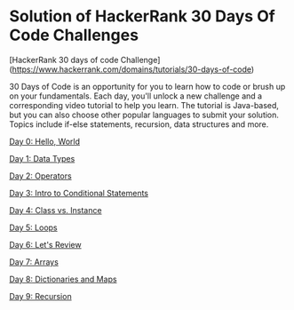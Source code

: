 # Solution of HackerRank 30 Days Of Code Challenges

[HackerRank 30 days of code Challenge] (https://www.hackerrank.com/domains/tutorials/30-days-of-code)

30 Days of Code is an opportunity for you to learn how to code or brush up on your fundamentals. Each day, you'll unlock a new challenge and a corresponding video tutorial to help you learn.
The tutorial is Java-based, but you can also choose other popular languages to submit your solution. Topics include if-else statements, recursion, data structures and more.

[Day 0: Hello, World](https://www.hackerrank.com/challenges/30-hello-world)

[Day 1: Data Types](https://www.hackerrank.com/challenges/30-data-types)

[Day 2: Operators](https://www.hackerrank.com/challenges/30-operators)

[Day 3: Intro to Conditional Statements](https://www.hackerrank.com/challenges/30-conditional-statements)

[Day 4: Class vs. Instance](https://www.hackerrank.com/challenges/30-class-vs-instance)

[Day 5: Loops](https://www.hackerrank.com/challenges/30-loops)

[Day 6: Let's Review](https://www.hackerrank.com/challenges/30-review-loop)

[Day 7: Arrays](https://www.hackerrank.com/challenges/30-arrays)

[Day 8: Dictionaries and Maps](https://www.hackerrank.com/challenges/30-dictionaries-and-maps)

[Day 9: Recursion](https://www.hackerrank.com/challenges/30-recursion)



